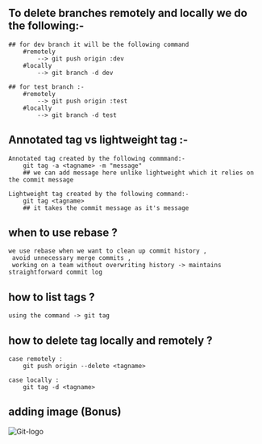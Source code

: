 ## To delete branches remotely and locally we do the following:-



    ## for dev branch it will be the following command
        #remotely
            --> git push origin :dev   
        #locally 
            --> git branch -d dev

    ## for test branch :-
        #remotely
            --> git push origin :test
        #locally
            --> git branch -d test


    
## Annotated tag vs  lightweight tag :-

    Annotated tag created by the following commmand:-
        git tag -a <tagname> -m "message" 
        ## we can add message here unlike lightweight which it relies on the commit message

    Lightweight tag created by the following command:-
        git tag <tagname>
        ## it takes the commit message as it's message

    
## when to use rebase ?
    we use rebase when we want to clean up commit history ,
     avoid unnecessary merge commits , 
     working on a team without overwriting history -> maintains straightforward commit log

## how to list tags ? 
    using the command -> git tag

## how to delete tag locally and remotely ?
    case remotely :
        git push origin --delete <tagname>
    
    case locally :
        git tag -d <tagname>


## adding image (Bonus)

![Git-logo](https://git-scm.com/images/logos/downloads/Git-Icon-Black.png)